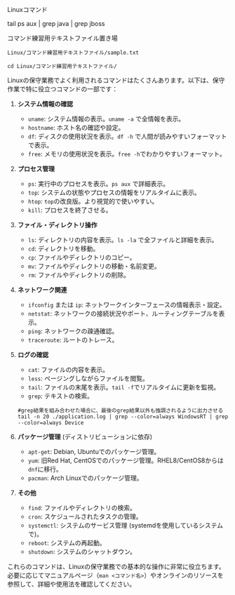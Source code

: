 Linuxコマンド

tail
ps aux | grep java | grep jboss

コマンド練習用テキストファイル置き場
```
Linux/コマンド練習用テキストファイル/sample.txt

cd Linux/コマンド練習用テキストファイル/
```

Linuxの保守業務でよく利用されるコマンドはたくさんあります。以下は、保守作業で特に役立つコマンドの一部です：
1. **システム情報の確認**

   - `uname`: システム情報の表示。`uname -a` で全情報を表示。
   - `hostname`: ホスト名の確認や設定。
   - `df`: ディスクの使用状況を表示。`df -h` で人間が読みやすいフォーマットで表示。
   - `free`: メモリの使用状況を表示。`free -h`でわかりやすいフォーマット。

2. **プロセス管理**

   - `ps`: 実行中のプロセスを表示。`ps aux` で詳細表示。
   - `top`: システムの状態やプロセスの情報をリアルタイムに表示。
   - `htop`: `top`の改良版。より視覚的で使いやすい。
   - `kill`: プロセスを終了させる。

3. **ファイル・ディレクトリ操作**

   - `ls`: ディレクトリの内容を表示。`ls -la` で全ファイルと詳細を表示。
   - `cd`: ディレクトリを移動。
   - `cp`: ファイルやディレクトリのコピー。
   - `mv`: ファイルやディレクトリの移動・名前変更。
   - `rm`: ファイルやディレクトリの削除。

4. **ネットワーク関連**

   - `ifconfig` または `ip`: ネットワークインターフェースの情報表示・設定。
   - `netstat`: ネットワークの接続状況やポート、ルーティングテーブルを表示。
   - `ping`: ネットワークの疎通確認。
   - `traceroute`: ルートのトレース。

5. **ログの確認**

   - `cat`: ファイルの内容を表示。
   - `less`: ページングしながらファイルを閲覧。
   - `tail`: ファイルの末尾を表示。`tail -f`でリアルタイムに更新を監視。
   - `grep`: テキストの検索。

    ```
    #grep結果を組み合わせた場合に、最後のgrep結果以外も強調されるように出力させる
    tail -n 20 ./application.log | grep --color=always WindowsRT | grep --color=always Device
    ```
6. **パッケージ管理** (ディストリビューションに依存)

   - `apt-get`: Debian, Ubuntuでのパッケージ管理。
   - `yum`: 旧Red Hat, CentOSでのパッケージ管理。RHEL8/CentOS8からは`dnf`に移行。
   - `pacman`: Arch Linuxでのパッケージ管理。

7. **その他**

   - `find`: ファイルやディレクトリの検索。
   - `cron`: スケジュールされたタスクの管理。
   - `systemctl`: システムのサービス管理 (systemdを使用しているシステムで)。
   - `reboot`: システムの再起動。
   - `shutdown`: システムのシャットダウン。

これらのコマンドは、Linuxの保守業務での基本的な操作に非常に役立ちます。必要に応じてマニュアルページ（`man <コマンド名>`）やオンラインのリソースを参照して、詳細や使用法を確認してください。



